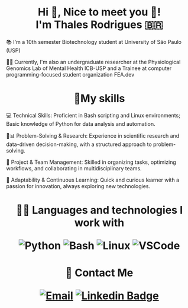 <h1 align="center">Hi 👋, Nice to meet you 🙂!<br> I'm Thales Rodrigues 🇧🇷</h1>

<p align="left">📚 I'm a 10th semester Biotechnology student at University of São Paulo (USP) 

<p align="left">👨‍🔬 Currently, I'm also an undergraduate researcher at the Physiological Genomics Lab of Mental Health ICB-USP and a Trainee at computer programming-focused student organization FEA.dev

<h1 align="center">🚀My skills</h2> 
  
<p align="left">💻 Technical Skills: Proficient in Bash scripting and Linux environments; Basic knowledge of Python for data analysis and automation.
  
<p align="left">🥼📊 Problem-Solving & Research: Experience in scientific research and data-driven decision-making, with a structured approach to problem-solving.

<p align="left">📆 Project & Team Management: Skilled in organizing tasks, optimizing workflows, and collaborating in multidisciplinary teams.

<p align="left">🧠 Adaptability & Continuous Learning: Quick and curious learner with a passion for innovation, always exploring new technologies.


<h1 align="center">👨‍💻 Languages and technologies I work with



![Python](https://img.shields.io/badge/Python-14354C?style=for-the-badge&logo=python&logoColor=white)
![Bash](https://img.shields.io/badge/Shell_Script-121011?style=for-the-badge&logo=gnu-bash&logoColor=white)
![Linux](https://img.shields.io/badge/Linux-FCC624?style=for-the-badge&logo=linux&logoColor=black)
![VSCode](https://img.shields.io/badge/Visual_Studio_Code-0078D4?style=for-the-badge&logo=visual%20studio%20code&logoColor=white)


<h1 align="center">📨 Contact Me


  [![Email](https://img.shields.io/badge/Gmail-D14836?style=for-the-badge&logo=gmail&logoColor=white)](mailto:thalesvieira@usp.br)
  [![Linkedin Badge](https://img.shields.io/badge/LinkedIn-0077B5?style=for-the-badge&logo=linkedin&logoColor=white)](https://www.linkedin.com/in/thales-vieira-rodrigues-79aa80212/)
</div>
